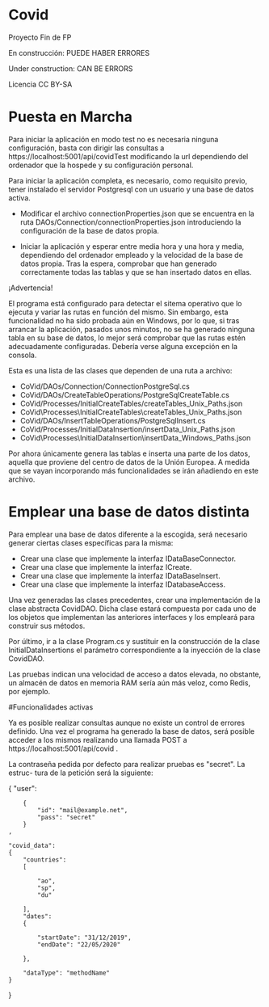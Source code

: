 # Covid
Proyecto Fin de FP

En construcción: PUEDE HABER ERRORES

Under construction: CAN BE ERRORS

Licencia CC BY-SA 


# Puesta en Marcha

Para iniciar la aplicación en modo test no es necesaria ninguna configuración,
basta con dirigir las consultas a https://localhost:5001/api/covidTest modificando
la url dependiendo del ordenador que la hospede y su configuración personal. 

Para iniciar la aplicación completa, es necesario, como requisito previo, tener
instalado el servidor Postgresql con un usuario y una base de datos activa.

-  Modificar el archivo connectionProperties.json que se encuentra en la ruta
DAOs/Connection/connectionProperties.json introduciendo la configuración de la
base de datos propia.

- Iniciar la aplicación y esperar entre media hora y una hora y media, dependiendo
del ordenador empleado y la velocidad de la base de datos propia. 
Tras la espera, comprobar que han generado correctamente todas las tablas y que se han 
insertado datos en ellas.

¡Advertencia!

El programa está configurado para detectar el sitema operativo que lo ejecuta
y variar las rutas en función del mismo. Sin embargo, esta funcionalidad no ha
sido probada aún en Windows, por lo que, si tras arrancar la aplicación, pasados
unos minutos, no se ha generado ninguna tabla en su base de datos, lo mejor será
comprobar que las rutas estén adecuadamente configuradas. Debería verse alguna 
excepción en la consola. 

Esta es una lista de las clases que dependen de una ruta a archivo:

- CoVid/DAOs/Connection/ConnectionPostgreSql.cs
- CoVid/DAOs/CreateTableOperations/PostgreSqlCreateTable.cs
- CoVid/Processes/InitialCreateTables/createTables_Unix_Paths.json
- CoVid\Processes\InitialCreateTables\createTables_Unix_Paths.json
- CoVid/DAOs/InsertTableOperations/PostgreSqlInsert.cs
- CoVid/Processes/InitialDataInsertion/insertData_Unix_Paths.json
- CoVid\Processes\InitialDataInsertion\insertData_Windows_Paths.json

Por ahora únicamente genera las tablas e inserta una parte de los datos,
aquella que proviene del centro de datos de la Unión Europea.
A medida que se vayan incorporando más funcionalidades se irán
añadiendo en este archivo.

# Emplear una base de datos distinta

Para emplear una base de datos diferente a la escogida, será necesario generar
ciertas clases específicas para la misma:

- Crear una clase que implemente la interfaz IDataBaseConnector.
- Crear una clase que implemente la interfaz ICreate.
- Crear una clase que implemente la interfaz IDataBaseInsert.
- Crear una clase que implemente la interfaz IDatabaseAccess.

Una vez generadas las clases precedentes, crear una implementación
de la clase abstracta CovidDAO. Dicha clase estará compuesta por
cada uno de los objetos que implementan las anteriores interfaces
y los empleará para construir sus métodos. 

Por último, ir a la clase Program.cs y sustituir en la construcción
de la clase InitialDataInsertions el parámetro correspondiente a la
inyección de la clase CovidDAO.

Las pruebas indican una velocidad de acceso a datos elevada, no obstante,
un almacén de datos en memoria RAM sería aún más veloz, como Redis, por 
ejemplo.

#Funcionalidades activas

Ya es posible realizar consultas aunque no existe un control de errores
definido. Una vez el programa ha generado la base de datos, será posible
 acceder a los mismos realizando una llamada POST a https://localhost:5001/api/covid .

La contraseña pedida por defecto para realizar pruebas es "secret". La estruc-
tura de la petición será la siguiente:


{
    "user": 
    
        {
            "id": "mail@example.net",
            "pass": "secret"
        }
    ,

    "covid_data":
    {
        "countries":
        [
            
            "ao",
            "sp",
            "du"
            
        ],
        "dates":
        {
            
            "startDate": "31/12/2019",
            "endDate": "22/05/2020"
        
        },

        "dataType": "methodName"
    }
    
}



